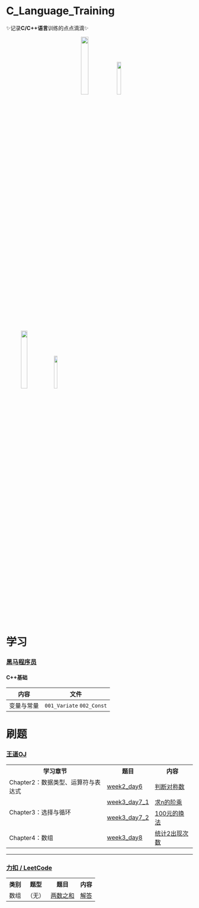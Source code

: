 
# C_Language_Training

✨记录**C/C++语言**训练的点点滴滴✨

<center class="half">  
		<img src="https://gimg2.baidu.com/image_search/src=http%3A%2F%2Fpic4.zhimg.com%2Fv2-410e3a519103c59934daff1a1f1dcc57_180x120.jpg&refer=http%3A%2F%2Fpic4.zhimg.com&app=2002&size=f9999,10000&q=a80&n=0&g=0n&fmt=auto?sec=1652924850&t=107615f4bd8c4254ad1f8be5a3065ad0" width="20%"/>  
		<img src="https://yangyijia-1311369760.cos.ap-beijing.myqcloud.com/src%3Dhttp___pic1.zhimg.com_v2-3510f7f34b44d2a881f1d07da5ccb125_1440w.jpg_source%3D172ae18b%26refer%3Dhttp___pic1.zhimg.webp" width="15%"/>  
</center>

<figure class="half">  
		<img src="https://gimg2.baidu.com/image_search/src=http%3A%2F%2Fpic4.zhimg.com%2Fv2-410e3a519103c59934daff1a1f1dcc57_180x120.jpg&refer=http%3A%2F%2Fpic4.zhimg.com&app=2002&size=f9999,10000&q=a80&n=0&g=0n&fmt=auto?sec=1652924850&t=107615f4bd8c4254ad1f8be5a3065ad0" width="20%"/>  
		<img src="https://yangyijia-1311369760.cos.ap-beijing.myqcloud.com/src%3Dhttp___pic1.zhimg.com_v2-3510f7f34b44d2a881f1d07da5ccb125_1440w.jpg_source%3D172ae18b%26refer%3Dhttp___pic1.zhimg.webp" width="15%"/>   
</figure>

# 学习

### [黑马程序员](https://space.bilibili.com/37974444?spm_id_from=333.788.b_765f7570696e666f.2)

#### C++基础
|内容             |文件                 |
|----------------|---------------------|
|变量与常量        |`001_Variate` `002_Const`            |


# 刷题

### [王道OJ](http://oj.lgwenda.com/)

<table>
	<tr> 
			<th>学习章节</th>
			<th>题目</th>
			<th>内容</th>
	</tr>
	<tr> 
			<td>Chapter2：数据类型、运算符与表达式</td>
			<td><a href="http://oj.lgwenda.com/problem/6" target="_blank">week2_day6</a></td>
			<td><a href="https://github.com/YJSPEAKING/C_Language_Training/blob/main/WangDao_OJ/Chapter2/symmetry_number.c" target="_blank">判断对称数</a></td>
	</tr>
	<tr>
			<td rowspan="2">Chapter3：选择与循环</td>
			<td><a href="http://oj.lgwenda.com/problem/7" target="_blank">week3_day7_1</a></td>
			<td><a href="https://github.com/YJSPEAKING/C_Language_Training/blob/main/WangDao_OJ/Chapter2/factorial.c" target="_blank">求n的阶乘</a></td>
	</tr>
	<tr>
			<td><a href="http://oj.lgwenda.com/problem/8" target="_blank">week3_day7_2</a></td>
			<td><a href="https://github.com/YJSPEAKING/C_Language_Training/blob/main/WangDao_OJ/Chapter3/cash_for_cash.c" target="_blank">100元的换法</a></td>
	</tr>
	<tr>
			<td rowspan="2">Chapter4：数组</td>
			<td><a href="http://oj.lgwenda.com/problem/9" target="_blank">week3_day8</a></td>
			<td><a href="https://github.com/YJSPEAKING/C_Language_Training/blob/main/WangDao_OJ/Chapter3/quantity_of_2.c" target="_blank">统计2出现次数</a></td>
	</tr>
</table>

***

###  [力扣 / LeetCode](https://leetcode-cn.com/problemset/all/)

<table>
	<tr> 
			<th>类别</th>
			<th>题型</th>
			<th>题目</th>
			<th>内容</th>
	</tr>
	<tr> 
			<td>数组</td>
			<td>（无）</td>
			<td><a href="https://leetcode-cn.com/problems/two-sum/" target="_blank">两数之和</a></td>
			<td><a href="https://github.com/YJSPEAKING/C_Language_Training/blob/main/LeetCode/Array/0001_Two_Sum.c" target="_blank">解答</a></td>
	</tr>
	
</table>
